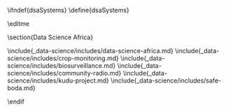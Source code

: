 \ifndef{dsaSystems}
\define{dsaSystems}

\editme

\section{Data Science Africa}

\include{_data-science/includes/data-science-africa.md}
\include{_data-science/includes/crop-monitoring.md}
\include{_data-science/includes/biosurveillance.md}
\include{_data-science/includes/community-radio.md}
\include{_data-science/includes/kudu-project.md}
\include{_data-science/includes/safe-boda.md}

\endif

